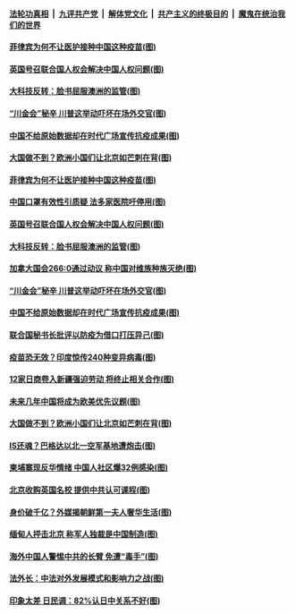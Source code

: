 

####  [法轮功真相](../../../../basic/blob/master/README.md?t=02240731) &nbsp;|&nbsp; [九评共产党](../../../../9ping.md/blob/master/README.md?t=02240731) &nbsp;|&nbsp; [解体党文化](../../../../jtdwh.md/blob/master/README.md?t=02240731)  &nbsp;|&nbsp; [共产主义的终极目的](../../../../gczydzjmd.md/blob/master/README.md?t=02240731) &nbsp;|&nbsp; [魔鬼在统治我们的世界](../../../../mgztzwmdsj.md/blob/master/README.md?t=02240731) 

#### [菲律宾为何不让医护接种中国这种疫苗(图)](../pages/p9/963482.md?t=02240731) 

#### [英国号召联合国人权会解决中国人权问题(图)](../pages/p9/963513.md?t=02240731) 

#### [大科技反转：脸书屈服澳洲的监管(图)](../pages/p9/963506.md?t=02240731) 

#### [“川金会”秘辛 川普这举动吓坏在场外交官(图)](../pages/p9/963367.md?t=02240731) 

#### [中国不给原始数据却在时代广场宣传抗疫成果(图)](../pages/p9/963418.md?t=02240731) 

#### [大国做不到？欧洲小国们让北京如芒刺在背(图)](../pages/p9/963250.md?t=02240731) 

#### [菲律宾为何不让医护接种中国这种疫苗(图)](../pages/p9/963482.md?t=02240731) 

#### [中国口罩有效性引质疑 法多家医院吁停用(图)](../pages/p9/963536.md?t=02240731) 

#### [英国号召联合国人权会解决中国人权问题(图)](../pages/p9/963513.md?t=02240731) 

#### [大科技反转：脸书屈服澳洲的监管(图)](../pages/p9/963506.md?t=02240731) 

#### [加拿大国会266:0通过动议 称中国对维族种族灭绝(图)](../pages/p9/963447.md?t=02240731) 

#### [“川金会”秘辛 川普这举动吓坏在场外交官(图)](../pages/p9/963367.md?t=02240731) 

#### [中国不给原始数据却在时代广场宣传抗疫成果(图)](../pages/p9/963418.md?t=02240731) 

#### [联合国秘书长批评以防疫为借口打压异己(图)](../pages/p9/963416.md?t=02240731) 

#### [疫苗恐无效？印度惊传240种变异病毒(图)](../pages/p9/963366.md?t=02240731) 

#### [12家日商卷入新疆强迫劳动 将终止相关合作(图)](../pages/p9/963390.md?t=02240731) 

#### [未来几年中国将成为欧美优先议题(图)](../pages/p9/963381.md?t=02240731) 

#### [大国做不到？欧洲小国们让北京如芒刺在背(图)](../pages/p9/963250.md?t=02240731) 

#### [IS还魂？巴格达以北一空军基地遭炮击(图)](../pages/p9/963318.md?t=02240731) 

#### [柬埔寨现反华情绪 中国人社区爆32例感染(图)](../pages/p9/963249.md?t=02240731) 

#### [北京收购英国名校 提供中共认可课程(图)](../pages/p9/963274.md?t=02240731) 

#### [身价破千亿？外媒揭朝鲜第一夫人奢华生活(图)](../pages/p9/963164.md?t=02240731) 

#### [缅甸人抨击北京 称军人独裁是中国制造(图)](../pages/p9/963233.md?t=02240731) 

#### [海外中国人警惕中共的长臂 免遭“毒手”(图)](../pages/p9/963218.md?t=02240731) 

#### [法外长：中法对外发展模式和影响力之战(图)](../pages/p9/963228.md?t=02240731) 

#### [印象太差 日民调：82%认日中关系不好(图)](../pages/p9/963166.md?t=02240731) 

